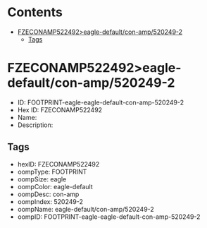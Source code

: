 



Contents
========

* [FZECONAMP522492>eagle-default/con-amp/520249-2](#fzeconamp522492eagle-defaultcon-amp520249-2)
	* [Tags](#tags)

# FZECONAMP522492>eagle-default/con-amp/520249-2

- ID: FOOTPRINT-eagle-eagle-default-con-amp-520249-2
- Hex ID: FZECONAMP522492
- Name: 
- Description: 

## Tags

- hexID: FZECONAMP522492
- oompType: FOOTPRINT
- oompSize: eagle
- oompColor: eagle-default
- oompDesc: con-amp
- oompIndex: 520249-2
- oompName: eagle-default/con-amp/520249-2
- oompID: FOOTPRINT-eagle-eagle-default-con-amp-520249-2

